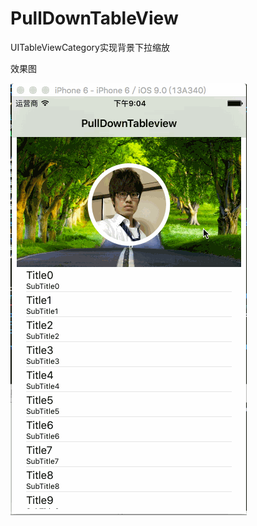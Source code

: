# PullDownTableView
UITableViewCategory实现背景下拉缩放

效果图

![image](https://github.com/RyomaLiu/PullDownTableView/blob/master/preview.gif)
